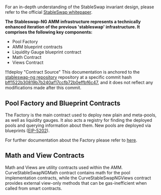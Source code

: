 <h1> </h1>

For an in-depth understanding of the StableSwap invariant design, please refer to the official [StableSwap whitepaper](../pdf/stableswap-paper.pdf).

**The Stableswap-NG AMM infrastructure represents a technically enhanced iteration of the previous 'stableswap' infrastructure. It comprises the following key components:**

- Pool Factory
- AMM blueprint contracts
- Liquidity Gauge blueprint contract
- Math Contract
- Views Contract


!!!deploy "Contract Source"
    This documentation is anchored to the [stableswap-ng repository](https://github.com/curvefi/stableswap-ng) repository at a specific commit hash [bff1522b30819b7b240af17ccfb72b0effbf6c47](https://github.com/curvefi/stableswap-ng/tree/bff1522b30819b7b240af17ccfb72b0effbf6c47), and it does not reflect any modifications made after this commit.


## **Pool Factory and Blueprint Contracts**

The Factory is the main contract used to deploy new plain and meta-pools, as well as liquidity gauges. It also acts a registry for finding the deployed pools and querying information about them.
New pools are deployed via blueprints ([EIP-5202](https://eips.ethereum.org/EIPS/eip-5202)). 

For further documentation about the Factory please refer to [here](../factory/pool_factory/overview.md).


## **Math and View Contracts**

Math and Views are utility contracts used within the AMM. CurveStableSwapNGMath contract contains math for the pool implementation contracts, while the CurveStableSwapNGViews contract provides external view-only methods that can be gas-inefficient when called from smart contracts.